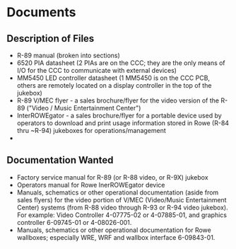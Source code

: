 # Documents

## Description of Files

- R-89 manual (broken into sections)
- 6520 PIA datasheet (2 PIAs are on the CCC; they are the only means of I/O for the CCC to communicate with external devices)
- MM5450 LED controller datasheet (1 MM5450 is on the CCC PCB, others are remotely located on a display controller in the top of the jukebox)
- R-89 V/MEC flyer - a sales brochure/flyer for the video version of the R-89 ("Video / Music Entertainment Center")
- InterROWEgator - a sales brochure/flyer for a portable device used by operators to download and print usage information stored in Rowe (R-84 thru ~R-94) jukeboxes for operations/management
- 

## Documentation Wanted

- Factory service manual for R-89 (or R-88 video, or R-9X) jukebox
- Operators manual for Rowe InerROWEgator device
- Manuals, schematics or other operational documentation (aside from sales flyers) for the video portion of V/MEC (Video/Music Entertainment Center) systems (from R-88 video through R-93 or R-94 video jukebox).  For example: Video Controller 4-07775-02 or 4-07885-01, and graphics controller 6-09745-01 or 4-08026-001.
- Manuals, schematics or other operational documentation for Rowe wallboxes; especially WRE, WRF and wallbox interface 6-09843-01.
